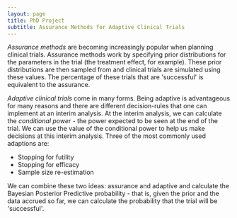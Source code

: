 ```yaml
---
layout: page
title: PhD Project
subtitle: Assurance Methods for Adaptive Clinical Trials
---
```


*Assurance methods* are becoming increasingly popular when planning clinical trials. Assurance methods work by specifying prior distributions for the parameters in the trial (the treatment effect, for example). These prior distributions are then sampled from and clinical trials are simulated using these values. The percentage of these trials that are 'successful' is equivalent to the assurance.

*Adaptive clinical trials* come in many forms. Being adaptive is advantageous for many reasons and there are different decision-rules that one can implement at an interim analysis. At the interim analysis, we can calculate the *conditional power* - the power expected to be seen at the end of the trial. We can use the value of the conditional power to help us make decisions at this interim analysis. Three of the most commonly used adaptions are:

* Stopping for futility
* Stopping for efficacy
* Sample size re-estimation

We can combine these two ideas: assurance and adaptive and calculate the Bayesian Posterior Predictive probability - that is, given the prior and the data accrued so far, we can calculate the probability that the trial will be 'successful'.
